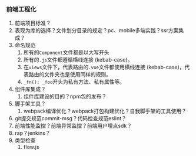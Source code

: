 ### 前端工程化

1.  前端项目标准？
   1. 表现为库的选择？文件划分目录的规定？pc、mobile多端实践？ssr方案集成？
   2. 命名规范
      1. 所有的`Component`文件都是以大写开头 
      2. 所有的`.js`文件都遵循横线连接 (kebab-case)。
      3. 在`views`文件下，代表路由的`.vue`文件都使用横线连接 (kebab-case)，代表路由的文件夹也是使用同样的规则。
      4. `_fn(); _foo`开头为私有方法、私有属性等。
2. 组件库集成？
   1. 组件库建设的目的？npm包的发布？
3. 脚手架工具？
   1. webpack编译优化？webpack打包构建优化？自我脚手架的工具使用？
4. git提交规范commit-msg？代码检查规范eslint？
5. 前端性能监控？前端异常监控？前端用户埋点sdk？
6. rap？jenkins？
7.  类型检查
    1.  flow.js